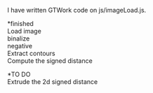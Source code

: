 I have written GTWork code on js/imageLoad.js.

*finished<br>
Load image<br>
binalize<br>
negative<br>
Extract contours<br>
Compute the signed distance<br>

*TO DO<br>
Extrude the 2d signed distance<br>
~~~<br>

